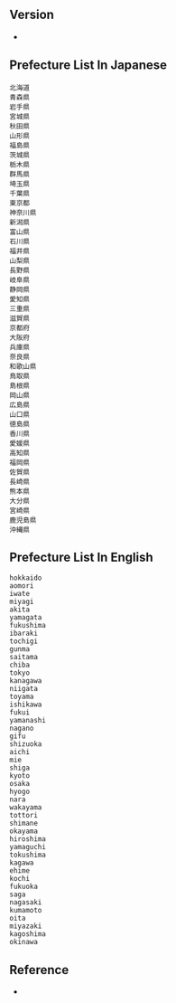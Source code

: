 ## Version
- 

## Prefecture List In Japanese
```
北海道
青森県
岩手県
宮城県
秋田県
山形県
福島県
茨城県
栃木県
群馬県
埼玉県
千葉県
東京都
神奈川県
新潟県
富山県
石川県
福井県
山梨県
長野県
岐阜県
静岡県
愛知県
三重県
滋賀県
京都府
大阪府
兵庫県
奈良県
和歌山県
鳥取県
島根県
岡山県
広島県
山口県
徳島県
香川県
愛媛県
高知県
福岡県
佐賀県
長崎県
熊本県
大分県
宮崎県
鹿児島県
沖縄県
```

## Prefecture List In English
```
hokkaido
aomori
iwate
miyagi
akita
yamagata
fukushima
ibaraki
tochigi
gunma
saitama
chiba
tokyo
kanagawa
niigata
toyama
ishikawa
fukui
yamanashi
nagano
gifu
shizuoka
aichi
mie
shiga
kyoto
osaka
hyogo
nara
wakayama
tottori
shimane
okayama
hiroshima
yamaguchi
tokushima
kagawa
ehime
kochi
fukuoka
saga
nagasaki
kumamoto
oita
miyazaki
kagoshima
okinawa
```

## Reference
- 
